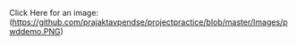 Click Here for an image:
(https://github.com/prajaktavpendse/projectpractice/blob/master/Images/pwddemo.PNG)
